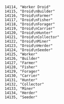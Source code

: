 ﻿```text
14114, "Worker Droid"
14115, "Droid\nBuilder"
14116, "Droid\nFarmer"
14117, "Droid\nFisher"
14118, "Droid\nForager"
14119, "Droid\nCarrier"
14120, "Droid\nHunter"
14121, "Droid\nCollector"
14122, "Droid\nMiner"
14123, "Droid\nHerder"
14124, "Droid\nSeeder"
14125, "Worker"
14126, "Builder"
14127, "Farmer"
14128, "Fisher"
14129, "Forager"
14130, "Carrier"
14131, "Hunter"
14132, "Collector"
14133, "Miner"
14134, "Herder"
14135, "Seeder"
```